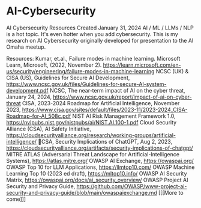 # AI-Cybersecurity
AI Cybersecurity Resources
Created January 31, 2024
AI / ML / LLMs / NLP is a hot topic. It's even hotter when you add cybersecurity. 
This is my research on AI Cybersecurity originally developed for presentation to the AI Omaha meetup. 

Resources:
Kumar, et.al., Failure modes in machine learning. Microsoft Learn, Microsoft, (2022, November 2). https://learn.microsoft.com/en-us/security/engineering/failure-modes-in-machine-learning 
NCSC (UK) & CISA (US), Guidelines for Secure AI Development, https://www.ncsc.gov.uk/files/Guidelines-for-secure-AI-system-development.pdf
NCSC, The near-term impact of AI on the cyber threat, January 24, 2024, https://www.ncsc.gov.uk/report/impact-of-ai-on-cyber-threat 
CISA, 2023-2024 Roadmap for Artificial Intelligence, November 2023, https://www.cisa.gov/sites/default/files/2023-11/2023-2024_CISA-Roadmap-for-AI_508c.pdf 
NIST AI Risk Management Framework 1.0, https://nvlpubs.nist.gov/nistpubs/ai/NIST.AI.100-1.pdf 
Cloud Security Alliance (CSA), AI Safety Initiative, https://cloudsecurityalliance.org/research/working-groups/artificial-intelligence/ CSA, Security Implications of ChatGPT, Aug 2, 2023, https://cloudsecurityalliance.org/artifacts/security-implications-of-chatgpt/ 
MITRE ATLAS (Adversarial Threat Landscape for Artificial-Intelligence Systems), https://atlas.mitre.org/
OWASP AI Exchange, https://owaspai.org/ 
OWASP Top 10  for LLM Applications, https://llmtop10.com/ 
OWASP Machine Learning Top 10 (2023 ed draft), https://mltop10.info/ 
OWASP AI Security Matrix, https://owaspai.org/docs/ai_security_overview/ 
OWASP Project AI Security and Privacy Guide, https://github.com/OWASP/www-project-ai-security-and-privacy-guide/blob/main/owaspaiexchange.md 
[[[More to come]]]

